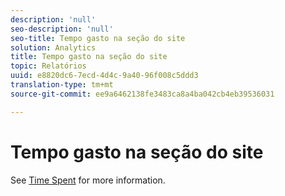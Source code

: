 ```yaml
---
description: 'null'
seo-description: 'null'
seo-title: Tempo gasto na seção do site
solution: Analytics
title: Tempo gasto na seção do site
topic: Relatórios
uuid: e8820dc6-7ecd-4d4c-9a40-96f008c5ddd3
translation-type: tm+mt
source-git-commit: ee9a6462138fe3483ca8a4ba042cb4eb39536031

---
```



# Tempo gasto na seção do site

See [Time Spent](reports-time-spent-on-page.md) for more information.
